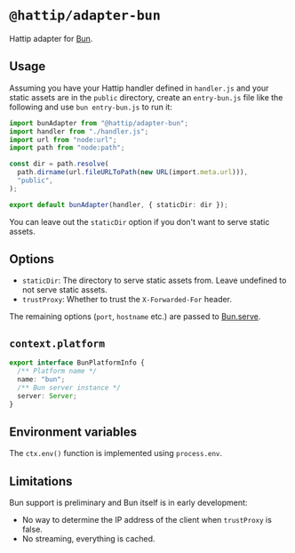 # `@hattip/adapter-bun`

Hattip adapter for [Bun](https://bun.sh).

## Usage

Assuming you have your Hattip handler defined in `handler.js` and your static assets are in the `public` directory, create an `entry-bun.js` file like the following and use `bun entry-bun.js` to run it:

```ts
import bunAdapter from "@hattip/adapter-bun";
import handler from "./handler.js";
import url from "node:url";
import path from "node:path";

const dir = path.resolve(
  path.dirname(url.fileURLToPath(new URL(import.meta.url))),
  "public",
);

export default bunAdapter(handler, { staticDir: dir });
```

You can leave out the `staticDir` option if you don't want to serve static assets.

## Options

- `staticDir`: The directory to serve static assets from. Leave undefined to not serve static assets.
- `trustProxy`: Whether to trust the `X-Forwarded-For` header.

The remaining options (`port`, `hostname` etc.) are passed to [Bun.serve](https://github.com/oven-sh/bun#bunserve---fast-http-server).

## `context.platform`

```ts
export interface BunPlatformInfo {
  /** Platform name */
  name: "bun";
  /** Bun server instance */
  server: Server;
}
```

## Environment variables

The `ctx.env()` function is implemented using `process.env`.

## Limitations

Bun support is preliminary and Bun itself is in early development:

- No way to determine the IP address of the client when `trustProxy` is false.
- No streaming, everything is cached.

